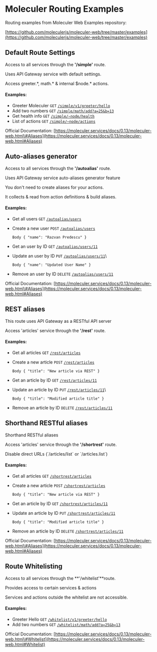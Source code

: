 # Moleculer Routing Examples

Routing examples from Moleculer Web Examples repository:

[https://github.com/moleculerjs/moleculer-web/tree/master/examples](https://github.com/moleculerjs/moleculer-web/tree/master/examples)

## Default Route Settings

Access to all services through the **'/simple'** route.

Uses API Gateway service with default settings.

Access greeter.\*, math.\* & internal \$node.\* actions.

#### Examples:

- Greeter Moleculer
  `GET` [`/simple/v1/greeter/hello`](/simple/v1/greeter/hello)
- Add two numbers
  `GET`
  [`/simple/math/add?a=25&b=13`](/simple/math/add?a=25&b=13)
- Get health info
  `GET` [`/simple/~node/health`](/simple/~node/health)
- List of actions
  `GET` [`/simple/~node/actions`](/simple/~node/actions)

Official Documentation:
[https://moleculer.services/docs/0.13/moleculer-web.html\#Aliases](https://moleculer.services/docs/0.13/moleculer-web.html#Aliases)

## Auto-aliases generator

Access to all services through the **'/autoalias'** route.

Uses API Gateway service auto-aliases generator feature

You don't need to create aliases for your actions.

It collects & read from action definitions & build aliases.

#### Examples:

- Get all users
  `GET` [`/autoalias/users`](/autoalias/users)
- Create a new user
  `POST` [`/autoalias/users`](/autoalias/users)

  `Body { "name": "Razvan Predescu" }`

- Get an user by ID
  `GET` [`/autoalias/users/11`](/autoalias/users/11)
- Update an user by ID
  `PUT` [`/autoalias/users/11`](/autoalias/users/11)\

  `Body { "name": "Updated User Name" }`

- Remove an user by ID
  `DELETE` [`/autoalias/users/11`](/autoalias/users/11)

Official Documentation:
[https://moleculer.services/docs/0.13/moleculer-web.html\#Aliases](https://moleculer.services/docs/0.13/moleculer-web.html#Aliases)

## REST aliases

This route uses API Gateway as a RESTful API server

Access 'articles' service through the **'/rest'** route.

#### Examples:

- Get all articles
  `GET` [`/rest/articles`](/rest/articles)
- Create a new article
  `POST` [`/rest/articles`](/rest/articles)

  `Body { "title": "New article via REST" }`

- Get an article by ID
  `GET` [`/rest/articles/11`](/rest/articles/11)
- Update an article by ID
  `PUT` [`/rest/articles/11`](/rest/articles/11)\

  `Body { "title": "Modified article title" }`

- Remove an article by ID
  `DELETE` [`/rest/articles/11`](/rest/articles/11)

## Shorthand RESTful aliases

Shorthand RESTful aliases

Access 'articles' service through the **'/shortrest'** route.

Disable direct URLs (\`/articles/list\` or \`/articles.list\`)

#### Examples:

- Get all articles
  `GET` [`/shortrest/articles`](/shortrest/articles)
- Create a new article
  `POST` [`/shortrest/articles`](/shortrest/articles)

  `Body { "title": "New article via REST" }`

- Get an article by ID
  `GET` [`/shortrest/articles/11`](/shortrest/articles/11)
- Update an article by ID
  `PUT` [`/shortrest/articles/11`](/shortrest/articles/11)

  `Body { "title": "Modified article title" }`

- Remove an article by ID
  `DELETE`
  [`/shortrest/articles/11`](/shortrest/articles/11)

Official Documentation:
[https://moleculer.services/docs/0.13/moleculer-web.html\#Aliases](https://moleculer.services/docs/0.13/moleculer-web.html#Aliases)

## Route Whitelisting

Access to all services through the **'/whitelist'**route.

Provides access to certain services & actions

Services and actions outside the whitelist are not accessible.

#### Examples:

- Greeter Hello
  `GET`
  [`/whitelist/v1/greeter/hello`](/whitelist/v1/greeter/hello)
- Add two numbers
  `GET`
  [`/whitelist/math/add?a=25&b=13`](/whitelist/math/add?a=25&b=13)

Official Documentation:
[https://moleculer.services/docs/0.13/moleculer-web.html\#Whitelist](https://moleculer.services/docs/0.13/moleculer-web.html#Whitelist)

